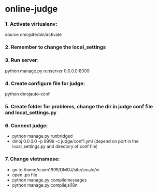 # online-judge
### 1. Activate virtualenv:
source dmojsite/bin/activate
### 2. Remember to change the local_settings

### 3. Run server:
python manage.py runserver 0.0.0.0:8000

### 4. Create configure file for judge:
python dmojauto-conf

### 5. Create folder for problems, change the dir in judge conf file and local_settings.py

### 6. Connect judge:
+ python manage.py runbridged
+ dmoj 0.0.0.0 -p 9999 -c judge/conf1.yml (depend on port in the local_settings.py and directory of conf file)

### 7. Change vietnamese:
 - go to /home/cuom1999/DMOJ/site/locale/vi
 - open .po file
 - python manage.py compilemessages
 - python manage.py compilejsi18n
